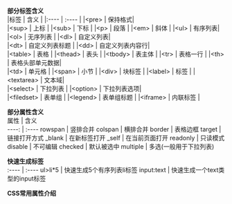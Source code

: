 **部分标签含义**  
|标签 | 含义  |
|:---- | :----  |
|\<pre> | 保持格式|  
|\<sup> | 上标  |
|\<sub> | 下标  |
|\<p> | 段落  |
|\<em> | 斜体  |
|\<ul> | 有序列表|  
|\<ol> | 无序列表 | 
|\<dl> | 自定义列表|  
|\<dt> | 自定义列表标题 | 
|\<dd> | 自定义列表内容行|  
|\<table> | 表格  |
|\<thead> | 表头  |
|\<tbody> | 表主体 | 
|\<tr> | 表格一行  |
|\<th> | 表格头部单元数据|  
|\<td> | 单元格  |
|\<span> | 小节  |
|\<div> | 块标签  |
|\<label> | 标签  |
|\<textarea> | 文本域|  
|\<select> | 下拉列表 | 
|\<option> | 下拉列表选项|  
|\<filedset> | 表单组  |
|\<legend> | 表单组标题 | 
|\<iframe> | 内联标签  |



**部分属性含义**  
属性 | 含义  
----: | :----
rowspan | 竖排合并
colspan | 横排合并
border | 表格边框
target | 链接打开方式 
_blank | 在新标签打开 
_self | 在当前页面打开
readonly | 只读模式
disable | 不可编辑
checked | 默认被选中
multiple | 多选(一般用于下拉列表)



**快速生成标签**  
:---- | :----
ul>li*5 | 快速生成5个有序列表li标签
input:text | 快速生成一个text类型的input标签



**CSS常用属性介绍**

